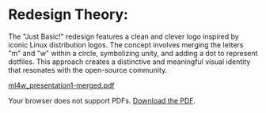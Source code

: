 # Redesign Theory:

The "Just Basic!" redesign features a clean and clever logo inspired by iconic Linux distribution logos.
The concept involves merging the letters "m" and "w" within a circle, symbolizing unity, and adding a dot to represent dotfiles. This approach creates a distinctive and meaningful visual identity that resonates with the open-source community.

[ml4w_presentation1-merged.pdf](https://github.com/user-attachments/files/21558123/ml4w_presentation1-merged.pdf)

<object data="assets/ml4w_redesign.pdf" type="application/pdf" width="600" height="400">
    <p>Your browser does not support PDFs. <a href="assets/ml4w_redesign.pdf">Download the PDF</a>.</p>
</object>

